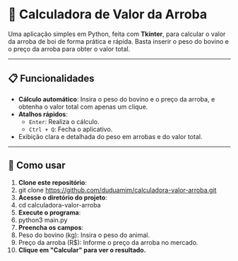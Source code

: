 # 🐂 Calculadora de Valor da Arroba

Uma aplicação simples em Python, feita com **Tkinter**, para calcular o valor da arroba de boi de forma prática e rápida. Basta inserir o peso do bovino e o preço da arroba para obter o valor total.

---

## 📋 Funcionalidades

- **Cálculo automático**: Insira o peso do bovino e o preço da arroba, e obtenha o valor total com apenas um clique.  
- **Atalhos rápidos**:
  - `Enter`: Realiza o cálculo.
  - `Ctrl + Q`: Fecha o aplicativo.  
- Exibição clara e detalhada do peso em arrobas e do valor total.

---

## 🚀 Como usar

1. **Clone este repositório**:
2.   git clone https://github.com/duduamim/calculadora-valor-arroba.git
3. **Acesse o diretório do projeto**:
4.   cd calculadora-valor-arroba
5. **Execute o programa**:
6.   python3 main.py
7. **Preencha os campos**:
8.   Peso do bovino (kg): Insira o peso do animal.
9.   Preço da arroba (R$): Informe o preço da arroba no mercado.
10. **Clique em "Calcular" para ver o resultado.**


